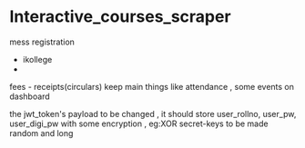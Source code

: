 # Interactive_courses_scraper

mess registration
- ikollege
- 
fees - receipts(circulars)
keep main things like attendance , some events on dashboard

the jwt_token's payload to be changed , it should store  user_rollno, user_pw, user_digi_pw  with some encryption , eg:XOR 
secret-keys to be made random and long
